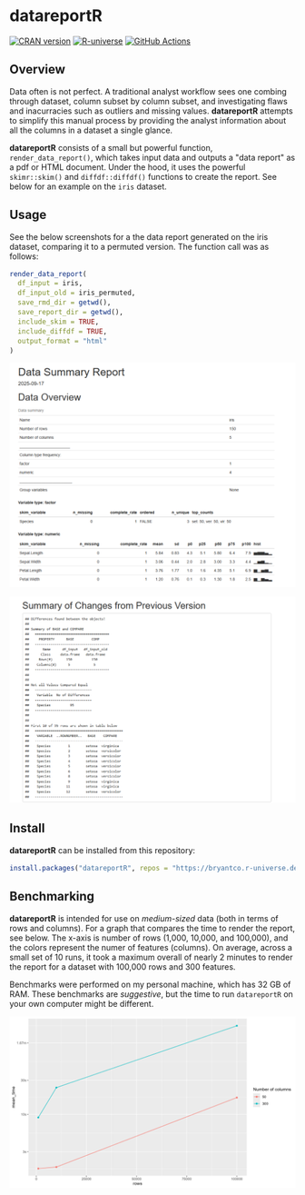 # datareportR

<!-- badges: start -->
<a href="https://CRAN.R-project.org/package=datareportR"><img src="https://www.r-pkg.org/badges/version/datareportR" class="img-fluid" alt="CRAN version"></a>
<a href="https://bryantco.r-universe.dev"><img src="https://bryantco.r-universe.dev/badges/datareportR" class="img-fluid" alt="R-universe"></a>
<a href="https://github.com/bryantco/datareportR/actions/workflows/r-cmd-check.yml"><img src="https://github.com/bryantco/datareportR/actions/workflows/r-cmd-check.yml/badge.svg" class="img-fluid" alt="GitHub Actions"></a>
<!-- badges: end -->

## Overview

Data often is not perfect. A traditional analyst workflow sees one combing through 
dataset, column subset by column subset, and investigating flaws and inacurracies
such as outliers and missing values. **datareportR** attempts to simplify this manual process by providing the analyst information about all the columns in a dataset a single glance. 

**datareportR** consists of a small but powerful function, `render_data_report()`, which takes 
input data and outputs a "data report" as a pdf or HTML document. Under the hood, it uses the powerful
`skimr::skim()` and `diffdf::diffdf()` functions to create the report. See below for an example on the 
`iris` dataset.

## Usage

See the below screenshots for a the data report generated on the iris dataset, comparing 
it to a permuted version. The function call was as follows:

```r
render_data_report(
  df_input = iris,
  df_input_old = iris_permuted,
  save_rmd_dir = getwd(),
  save_report_dir = getwd(),
  include_skim = TRUE,
  include_diffdf = TRUE,
  output_format = "html"
)
```

![](https://github.com/bryantco/datareportR/blob/main/_assets/data_report_1.PNG)

![](https://github.com/bryantco/datareportR/blob/main/_assets/data_report_2.PNG)

## Install

**datareportR** can be installed from this repository:

```r
install.packages("datareportR", repos = "https://bryantco.r-universe.dev")
```
## Benchmarking

**datareportR** is intended for use on *medium-sized* data (both in terms of rows
and columns). For a graph that compares the time to render the report, see below. The
x-axis is number of rows (1,000, 10,000, and 100,000), and the colors represent the 
numer of features (columns). On average, across a small set of 10 runs, it took a maximum
overall of nearly 2 minutes to render the report for a dataset with 100,000 rows and 300 features.

Benchmarks were performed on my personal machine, which has 32 GB of RAM. These 
benchmarks are *suggestive*, but the time  to run `datareportR` on your own computer might
be different.

![](https://github.com/bryantco/datareportR/blob/main/_assets/benchmark_results.png)
